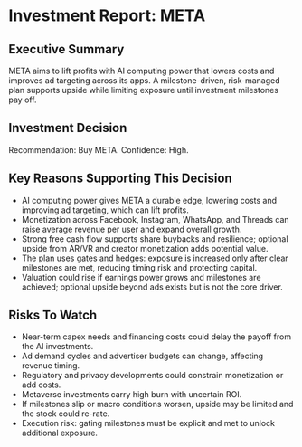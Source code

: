 # Investment Report: META
## Executive Summary
META aims to lift profits with AI computing power that lowers costs and improves ad targeting across its apps. A milestone-driven, risk-managed plan supports upside while limiting exposure until investment milestones pay off.

## Investment Decision
Recommendation: Buy META. Confidence: High.

## Key Reasons Supporting This Decision
- AI computing power gives META a durable edge, lowering costs and improving ad targeting, which can lift profits.
- Monetization across Facebook, Instagram, WhatsApp, and Threads can raise average revenue per user and expand overall growth.
- Strong free cash flow supports share buybacks and resilience; optional upside from AR/VR and creator monetization adds potential value.
- The plan uses gates and hedges: exposure is increased only after clear milestones are met, reducing timing risk and protecting capital.
- Valuation could rise if earnings power grows and milestones are achieved; optional upside beyond ads exists but is not the core driver.

## Risks To Watch
- Near-term capex needs and financing costs could delay the payoff from the AI investments.
- Ad demand cycles and advertiser budgets can change, affecting revenue timing.
- Regulatory and privacy developments could constrain monetization or add costs.
- Metaverse investments carry high burn with uncertain ROI.
- If milestones slip or macro conditions worsen, upside may be limited and the stock could re-rate.
- Execution risk: gating milestones must be explicit and met to unlock additional exposure.